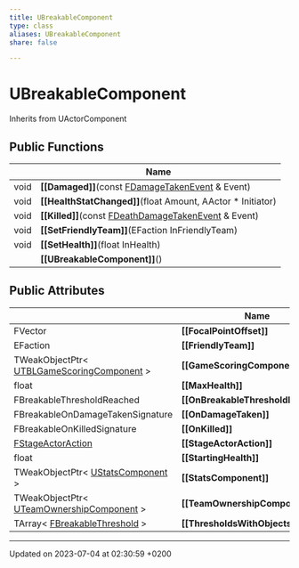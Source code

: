 ```yaml
---
title: UBreakableComponent
type: class
aliases: UBreakableComponent
share: false

---
```


# UBreakableComponent





Inherits from UActorComponent

## Public Functions

|                | Name           |
| -------------- | -------------- |
| void | **[[Damaged]]**(const [FDamageTakenEvent](/docs/SDK/Source/Classes/structFDamageTakenEvent.md) & Event) |
| void | **[[HealthStatChanged]]**(float Amount, AActor * Initiator) |
| void | **[[Killed]]**(const [FDeathDamageTakenEvent](/docs/SDK/Source/Classes/structFDeathDamageTakenEvent.md) & Event) |
| void | **[[SetFriendlyTeam]]**(EFaction InFriendlyTeam) |
| void | **[[SetHealth]]**(float InHealth) |
| | **[[UBreakableComponent]]**() |

## Public Attributes

|                | Name           |
| -------------- | -------------- |
| FVector | **[[FocalPointOffset]]**  |
| EFaction | **[[FriendlyTeam]]**  |
| TWeakObjectPtr< [UTBLGameScoringComponent](/docs/SDK/Source/Classes/classUTBLGameScoringComponent.md) > | **[[GameScoringComponent]]**  |
| float | **[[MaxHealth]]**  |
| FBreakableThresholdReached | **[[OnBreakableThresholdReached]]**  |
| FBreakableOnDamageTakenSignature | **[[OnDamageTaken]]**  |
| FBreakableOnKilledSignature | **[[OnKilled]]**  |
| [FStageActorAction](/docs/SDK/Source/Classes/structFStageActorAction.md) | **[[StageActorAction]]**  |
| float | **[[StartingHealth]]**  |
| TWeakObjectPtr< [UStatsComponent](/docs/SDK/Source/Classes/classUStatsComponent.md) > | **[[StatsComponent]]**  |
| TWeakObjectPtr< [UTeamOwnershipComponent](/docs/SDK/Source/Classes/classUTeamOwnershipComponent.md) > | **[[TeamOwnershipComponent]]**  |
| TArray< [FBreakableThreshold](/docs/SDK/Source/Classes/structFBreakableThreshold.md) > | **[[ThresholdsWithObjects]]**  |

-------------------------------

Updated on 2023-07-04 at 02:30:59 +0200